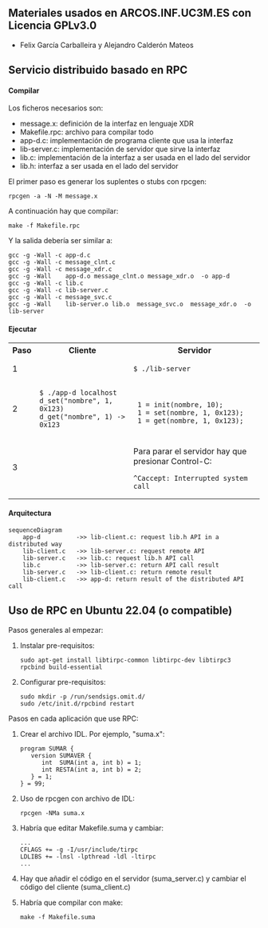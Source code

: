 ## Materiales usados en ARCOS.INF.UC3M.ES con Licencia GPLv3.0
  * Felix García Carballeira y Alejandro Calderón Mateos

## Servicio distribuido basado en RPC

#### Compilar

Los ficheros necesarios son:
* message.x: definición de la interfaz en lenguaje XDR
* Makefile.rpc: archivo para compilar todo
* app-d.c: implementación de programa cliente que usa la interfaz
* lib-server.c: implementación de servidor que sirve la interfaz
* lib.c: implementación de la interfaz a ser usada en el lado del servidor
* lib.h: interfaz a ser usada en el lado del servidor

El primer paso es generar los suplentes o stubs con rpcgen:
```
rpcgen -a -N -M message.x
```

A continuación hay que compilar:
```
make -f Makefile.rpc
```

Y la salida debería ser similar a:
```
gcc -g -Wall -c app-d.c
gcc -g -Wall -c message_clnt.c
gcc -g -Wall -c message_xdr.c
gcc -g -Wall    app-d.o message_clnt.o message_xdr.o  -o app-d 
gcc -g -Wall -c lib.c
gcc -g -Wall -c lib-server.c
gcc -g -Wall -c message_svc.c
gcc -g -Wall    lib-server.o lib.o  message_svc.o  message_xdr.o  -o lib-server 
```

#### Ejecutar

<html>
<table>
<tr><th>Paso</th><th>Cliente</th><th>Servidor</th></tr>
<tr>
<td>1</td>
<td></td>
<td>

```
$ ./lib-server
```

</td>
</tr>

<tr>
<td>2</td>
<td>

```
$ ./app-d localhost
d_set("nombre", 1, 0x123)
d_get("nombre", 1) -> 0x123
```

</td>
<td>

```

 1 = init(nombre, 10);
 1 = set(nombre, 1, 0x123);
 1 = get(nombre, 1, 0x123);
```

</td>
</tr>

<tr>
<td>3</td>
<td></td>
<td>

Para parar el servidor hay que presionar Control-C:

```
^Caccept: Interrupted system call
```

</td>
</tr>
</table>
</html>


#### Arquitectura

```mermaid
sequenceDiagram
    app-d          ->> lib-client.c: request lib.h API in a distributed way
    lib-client.c   ->> lib-server.c: request remote API
    lib-server.c   ->> lib.c: request lib.h API call
    lib.c          ->> lib-server.c: return API call result
    lib-server.c   ->> lib-client.c: return remote result
    lib-client.c   ->> app-d: return result of the distributed API call
```


## Uso de RPC en Ubuntu 22.04 (o compatible)

Pasos generales al empezar:

1) Instalar pre-requisitos:
   ```
   sudo apt-get install libtirpc-common libtirpc-dev libtirpc3  rpcbind build-essential
   ```

2) Configurar pre-requisitos:
   ```
   sudo mkdir -p /run/sendsigs.omit.d/
   sudo /etc/init.d/rpcbind restart
   ```

Pasos en cada aplicación que use RPC:

1) Crear el archivo IDL.
   Por ejemplo, "suma.x":
   ```
   program SUMAR {
      version SUMAVER {
         int  SUMA(int a, int b) = 1;
         int RESTA(int a, int b) = 2;
      } = 1;
   } = 99;
   ```

2) Uso de rpcgen con archivo de IDL:
   ```
   rpcgen -NMa suma.x
   ```

3) Habría que editar Makefile.suma y cambiar:
   ```
   ...
   CFLAGS += -g -I/usr/include/tirpc
   LDLIBS += -lnsl -lpthread -ldl -ltirpc
   ...
   ```

4) Hay que añadir el código en el servidor (suma_server.c) y cambiar el código del cliente (suma_client.c)

5) Habría que compilar con make:
   ```
   make -f Makefile.suma
   ```

